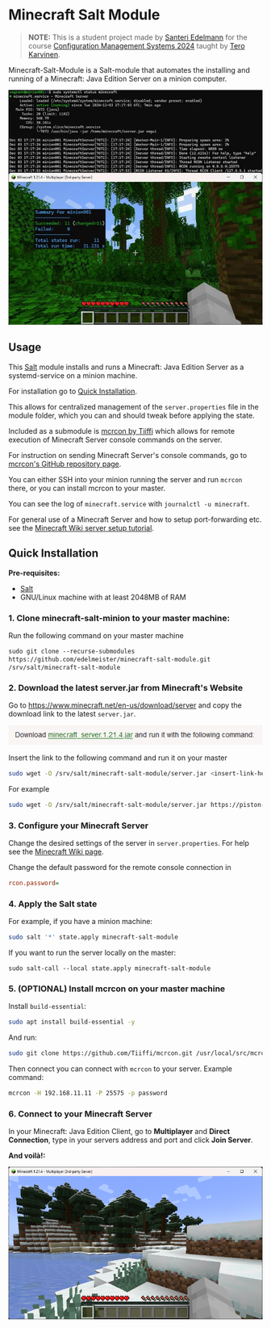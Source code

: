 # Minecraft Salt Module

> **NOTE:** This is a student project made by [Santeri Edelmann](https://github.com/edelmeister) for the course [Configuration Management Systems 2024](https://terokarvinen.com/palvelinten-hallinta/) taught by [Tero Karvinen](https://terokarvinen.com/).

Minecraft-Salt-Module is a Salt-module that automates the installing and running of a Minecraft: Java Edition Server on a minion computer.

![alt text](images/image-3.jpeg)

## Usage

This [Salt](https://docs.saltproject.io/salt/install-guide/en/latest/) module installs and runs a Minecraft: Java Edition Server as a systemd-service on a minion machine.

For installation go to [Quick Installation](#quick-installation).

This allows for centralized management of the ``server.properties`` file in the module folder, which you can and should tweak before applying the state.

Included as a submodule is [mcrcon by Tiiffi](https://github.com/Tiiffi/mcrcon) which allows for remote execution of Minecraft Server console commands on the server.

For instruction on sending Minecraft Server's console commands, go to [mcrcon's GitHub repository page](https://github.com/Tiiffi/mcrcon).

You can either SSH into your minion running the server and run ``mcrcon`` there, or you can install mcrcon to your master.

You can see the log of ``minecraft.service`` with ``journalctl -u minecraft``.

For general use of a Minecraft Server and how to setup port-forwarding etc. see the [Minecraft Wiki server setup tutorial](https://minecraft.wiki/w/Tutorial:Setting_up_a_server).

## Quick Installation

**Pre-requisites:** 
- [Salt](https://docs.saltproject.io/salt/install-guide/en/latest/)
- GNU/Linux machine with at least 2048MB of RAM

### 1. Clone minecraft-salt-minion to your master machine:

Run the following command on your master machine

```
sudo git clone --recurse-submodules https://github.com/edelmeister/minecraft-salt-module.git /srv/salt/minecraft-salt-module
```

### 2. Download the latest server.jar from Minecraft's Website

Go to https://www.minecraft.net/en-us/download/server and copy the download link to the latest ``server.jar``.

![alt text](images/image-1.png)

Insert the link to the following command and run it on your master

```bash
sudo wget -O /srv/salt/minecraft-salt-module/server.jar <insert-link-here>
```

For example

```bash
sudo wget -O /srv/salt/minecraft-salt-module/server.jar https://piston-data.mojang.com/v1/objects/4707d00eb834b446575d89a61a11b5d548d8c001/server.jar
```

### 3. Configure your Minecraft Server

Change the desired settings of the server in ``server.properties``. For help see the [Minecraft Wiki page](https://minecraft.wiki/w/Server.properties).

Change the default password for the remote console connection in

```ini
rcon.password=
```

### 4. Apply the Salt state

For example, if you have a minion machine:

```bash
sudo salt '*' state.apply minecraft-salt-module
```

If you want to run the server locally on the master:

```
sudo salt-call --local state.apply minecraft-salt-module
```

### 5. (OPTIONAL) Install mcrcon on your master machine

Install ``build-essential``:

```bash
sudo apt install build-essential -y
```

And run:

```bash
sudo git clone https://github.com/Tiiffi/mcrcon.git /usr/local/src/mcrcon && cd /usr/local/src/mcrcon && sudo make && sudo make install
```

Then connect you can connect with ``mcrcon`` to your server. Example command:

```bash
mcrcon -H 192.168.11.11 -P 25575 -p password
```

### 6. Connect to your Minecraft Server

In your Minecraft: Java Edition Client, go to __Multiplayer__ and __Direct Connection__, type in your servers address and port and click __Join Server__.

__And voilà!:__

![Minecraft](images/image-2.png)
